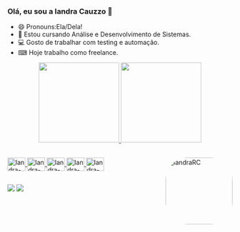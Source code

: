 ### Olá, eu sou a Iandra Cauzzo 👋

- 😄 Pronouns:Ela/Dela!
- 📕 Estou cursando Análise e Desenvolvimento de Sistemas.
- 💻 Gosto de trabalhar com testing e automação.
- ⌨ Hoje trabalho como freelance.


<div align="center">
  

  
  <a href="https://github.com/IandraRC"><img height="180em" src="https://github-readme-stats.vercel.app/api?username=IandraRC&show_icons=true&theme=dracula&include_all_commits=true&count_private=true"/>
  <img height="180em" src="https://github-readme-stats.vercel.app/api/top-langs/?username=IandraRC&layout=compact&langs_count=7&theme=dracula"/>
</div>

<div style="display: inline_block"><br>
  <img align="center" alt="Iandra-Jira" height="30" width="40" src="https://cdn.jsdelivr.net/gh/devicons/devicon/icons/jira/jira-original-wordmark.svg">
  <img align="center" alt="Iandra-Confluence" height="30" width="40" src="https://cdn.jsdelivr.net/gh/devicons/devicon/icons/confluence/confluence-original-wordmark.svg">
  <img align="center" alt="Iandra-Github" height="30" width="40" src="https://cdn.jsdelivr.net/gh/devicons/devicon/icons/github/github-original-wordmark.svg">
  <img align="center" alt="Iandra-HTML" height="30" width="40" src="https://cdn.jsdelivr.net/gh/devicons/devicon/icons/html5/html5-plain-wordmark.svg">
  <img align="center" alt="Iandra-CSS" height="30" width="40" src="https://cdn.jsdelivr.net/gh/devicons/devicon/icons/css3/css3-plain-wordmark.svg">
  <img align="right" alt="IandraRC" height="150" style="border-radius:50px;" src="https://user-images.githubusercontent.com/55410668/187560265-c11fd9d5-0c2e-4753-8e4c-c219bfe24917.gif">
 
  



##

<div> 
  <a href = "mailto:contatoiandracauzzo1@gmail.com"><img src="https://img.shields.io/badge/-Gmail-%23333?style=for-the-badge&logo=gmail&logoColor=white" target="_blank"></a>
  <a href="https://linkedin.com/in/iandra-cauzzo-49368521b/" target="_blank"><img src="https://img.shields.io/badge/-LinkedIn-%230077B5?style=for-the-badge&logo=linkedin&logoColor=white" target="_blank"></a>
</div>
